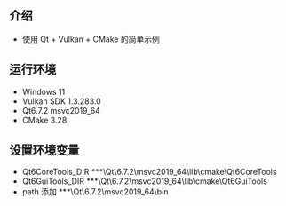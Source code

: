 ## 介绍
- 使用 Qt + Vulkan + CMake 的简单示例
## 运行环境
- Windows 11
- Vulkan SDK 1.3.283.0
- Qt6.7.2 msvc2019_64
- CMake 3.28
## 设置环境变量
- Qt6CoreTools_DIR ***\Qt\6.7.2\msvc2019_64\lib\cmake\Qt6CoreTools
- Qt6GuiTools_DIR  ***\Qt\6.7.2\msvc2019_64\lib\cmake\Qt6GuiTools
- path 添加 ***\Qt\6.7.2\msvc2019_64\bin
